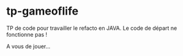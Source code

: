 # tp-gameoflife

TP de code pour travailler le refacto en JAVA.
Le code de départ ne fonctionne pas !

A vous de jouer...
